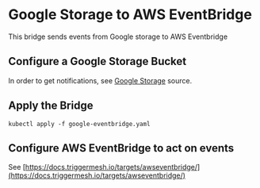 # Google Storage to AWS EventBridge

This bridge sends events from Google storage to AWS Eventbridge

## Configure a Google Storage Bucket

In order to get notifications, see [Google Storage](https://github.com/triggermesh/bringyourown/tree/master/sources/python/googlestorage) source.

## Apply the Bridge

```
kubectl apply -f google-eventbridge.yaml
``` 

## Configure AWS EventBridge to act on events

See [https://docs.triggermesh.io/targets/awseventbridge/](https://docs.triggermesh.io/targets/awseventbridge/)

